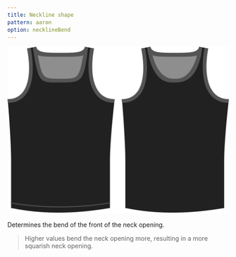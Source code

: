```yaml
---
title: Neckline shape
pattern: aaron
option: necklineBend
---
```


![The neckline shape option on Aaron](./necklinebend.svg)

Determines the bend of the front of the neck opening.

> Higher values bend the neck opening more, resulting in a more squarish neck opening.